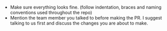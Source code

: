 * Make sure everything looks fine. (follow indentation, braces and naming conventions used throughout the repo)
* Mention the team member you talked to before making the PR. I suggest talking to us first and discuss the changes you are about to make.

